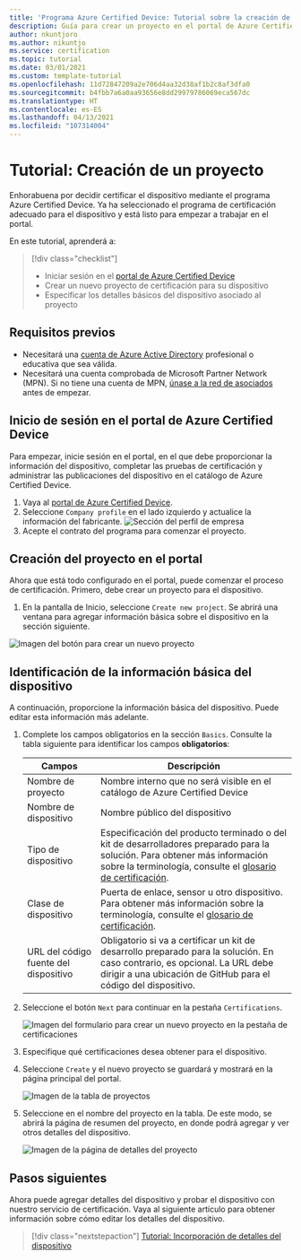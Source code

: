 ```yaml
---
title: 'Programa Azure Certified Device: Tutorial sobre la creación de un proyecto'
description: Guía para crear un proyecto en el portal de Azure Certified Device
author: nkuntjoro
ms.author: nikuntjo
ms.service: certification
ms.topic: tutorial
ms.date: 03/01/2021
ms.custom: template-tutorial
ms.openlocfilehash: 11d72847209a2e706d4aa32d38af1b2c8af3dfa0
ms.sourcegitcommit: b4fbb7a6a0aa93656e8dd29979786069eca567dc
ms.translationtype: HT
ms.contentlocale: es-ES
ms.lasthandoff: 04/13/2021
ms.locfileid: "107314004"
---
```

# <a name="tutorial-create-your-project"></a>Tutorial: Creación de un proyecto

Enhorabuena por decidir certificar el dispositivo mediante el programa Azure Certified Device. Ya ha seleccionado el programa de certificación adecuado para el dispositivo y está listo para empezar a trabajar en el portal.

En este tutorial, aprenderá a:

> [!div class="checklist"]
> * Iniciar sesión en el [portal de Azure Certified Device](https://certify.azure.com/)
> * Crear un nuevo proyecto de certificación para su dispositivo
> * Especificar los detalles básicos del dispositivo asociado al proyecto

## <a name="prerequisites"></a>Requisitos previos

- Necesitará una [cuenta de Azure Active Directory](https://docs.microsoft.com/azure/active-directory/fundamentals/active-directory-whatis) profesional o educativa que sea válida.
- Necesitará una cuenta comprobada de Microsoft Partner Network (MPN). Si no tiene una cuenta de MPN, [únase a la red de asociados](https://partner.microsoft.com/) antes de empezar.

## <a name="signing-into-the-azure-certified-device-portal"></a>Inicio de sesión en el portal de Azure Certified Device

Para empezar, inicie sesión en el portal, en el que debe proporcionar la información del dispositivo, completar las pruebas de certificación y administrar las publicaciones del dispositivo en el catálogo de Azure Certified Device.

1. Vaya al [portal de Azure Certified Device](https://certify.azure.com).
1. Seleccione `Company profile` en el lado izquierdo y actualice la información del fabricante.
   ![Sección del perfil de empresa](./media/images/company-profile.png)
1. Acepte el contrato del programa para comenzar el proyecto.

## <a name="creating-your-project-on-the-portal"></a>Creación del proyecto en el portal

Ahora que está todo configurado en el portal, puede comenzar el proceso de certificación. Primero, debe crear un proyecto para el dispositivo.

1. En la pantalla de Inicio, seleccione `Create new project`. Se abrirá una ventana para agregar información básica sobre el dispositivo en la sección siguiente.

 ![Imagen del botón para crear un nuevo proyecto](./media/images/create-new-project.png)

## <a name="identifying-basic-device-information"></a>Identificación de la información básica del dispositivo

A continuación, proporcione la información básica del dispositivo. Puede editar esta información más adelante.

1. Complete los campos obligatorios en la sección `Basics`. Consulte la tabla siguiente para identificar los campos **obligatorios**:

    | Campos                  | Descripción                                                                                                                         |
    |------------------------|-------------------------------------------------------------------------------------------------------------------------------------|
    | Nombre de proyecto           | Nombre interno que no será visible en el catálogo de Azure Certified Device                                                        |
    | Nombre de dispositivo            | Nombre público del dispositivo                                                                                                |
    | Tipo de dispositivo            | Especificación del producto terminado o del kit de desarrolladores preparado para la solución.     Para obtener más información sobre la terminología, consulte el [glosario de certificación](./resources-glossary.md).                                                                     |
    | Clase de dispositivo           | Puerta de enlace, sensor u otro dispositivo.  Para obtener más información sobre la terminología, consulte el [glosario de certificación](./resources-glossary.md).                                                                    |
    | URL del código fuente del dispositivo | Obligatorio si va a certificar un kit de desarrollo preparado para la solución. En caso contrario, es opcional. La URL debe dirigir a una ubicación de GitHub para el código del dispositivo. |
1. Seleccione el botón `Next` para continuar en la pestaña `Certifications`.

    ![Imagen del formulario para crear un nuevo proyecto en la pestaña de certificaciones](./media/images/create-new-project-certificationswindow.png)

1. Especifique qué certificaciones desea obtener para el dispositivo.
1. Seleccione `Create` y el nuevo proyecto se guardará y mostrará en la página principal del portal.

    ![Imagen de la tabla de proyectos](./media/images/project-table.png)

1. Seleccione en el nombre del proyecto en la tabla. De este modo, se abrirá la página de resumen del proyecto, en donde podrá agregar y ver otros detalles del dispositivo.

    ![Imagen de la página de detalles del proyecto](./media/images/device-details-section.png)

## <a name="next-steps"></a>Pasos siguientes

Ahora puede agregar detalles del dispositivo y probar el dispositivo con nuestro servicio de certificación. Vaya al siguiente artículo para obtener información sobre cómo editar los detalles del dispositivo.
> [!div class="nextstepaction"]
> [Tutorial: Incorporación de detalles del dispositivo](tutorial-02-adding-device-details.md)

